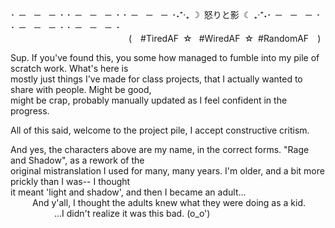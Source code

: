 ･ ─ ─ ─ ･ ･ ─ ─ ─ ･ ･ ─ ─ ─ ･˖⁺‧₊ ☽ 怒りと影 ☾ ₊‧⁺˖･ ─ ─ ─ ･ ･ ─ ─ ─ ･ ･ ─ ─ ─ ･ <br>
                           ( #TiredAF ☆  #WiredAF ☆ #RandomAF )

Sup. If you've found this, you some how managed to fumble into my pile of scratch work. What's here is<br>
mostly just things I've made for class projects, that I actually wanted to share with people. Might be good,<br>
might be crap, probably manually updated as I feel confident in the progress.<br>

All of this said, welcome to the project pile, I accept constructive critism.<br>

And yes, the characters above are my name, in the correct forms. "Rage and Shadow", as a rework of the <br>
original mistranslation I used for many, many years. I'm older, and a bit more prickly than I was-- I thought<br>
it meant 'light and shadow', and then I became an adult...<br>
     And y'all, I thought the adults knew what they were doing as a kid.<br>
          ...I didn't realize it was this bad. (o_o')<br>
